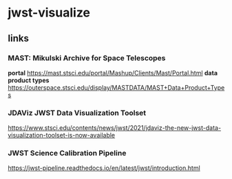 # jwst-visualize

## links

### MAST: Mikulski Archive for Space Telescopes
**portal** https://mast.stsci.edu/portal/Mashup/Clients/Mast/Portal.html
**data product types** https://outerspace.stsci.edu/display/MASTDATA/MAST+Data+Product+Types

### JDAViz JWST Data Visualization Toolset
https://www.stsci.edu/contents/news/jwst/2021/jdaviz-the-new-jwst-data-visualization-toolset-is-now-available

### JWST Science Calibration Pipeline
https://jwst-pipeline.readthedocs.io/en/latest/jwst/introduction.html
